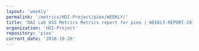 ```yaml
---
layout: 'weekly'
permalink: '/metrics/HDI-Project/piex/WEEKLY/'
title: 'DAI Lab OSS Metrics Metrics report for piex | WEEKLY-REPORT-2018-10-26'
organization: 'HDI-Project'
repository: 'piex'
current_date: '2018-10-26'
---
```

